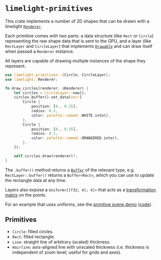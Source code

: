 # `limelight-primitives`

This crate implements a number of 2D shapes that can be drawn with a
limelight [`Renderer`](https://docs.rs/limelight/latest/limelight/renderer/struct.Renderer.html).

Each primitive comes with two parts: a data structure (like `Rect` or `Circle`) representing
the raw shape data that is sent to the GPU, and a layer (like `RectLayer` and `CircleLayer`)
that implements [`Drawable`](https://docs.rs/limelight/latest/limelight/renderer/trait.Drawable.html)
and can draw itself when passed a `Renderer` instance.

All layers are capable of drawing multiple instances of the shape they represent.

```rust
use limelight_primitives::{Circle, CircleLayer};
use limelight::Renderer;

fn draw_circles(renderer: &Renderer) {
    let circles = CircleLayer::new();
    circles.buffer().set_data(vec![
        Circle {
            position: [0., 0.25],
            radius: 0.2,
            color: palette::named::WHITE.into(),
        },
        Circle {
            position: [0., 0.25],
            radius: 0.1,
            color: palette::named::ORANGERED.into(),
        },
    ]);

    self.circles.draw(renderer)?;
}
```

The `.buffer()` method returns a [`Buffer`](https://docs.rs/limelight/latest/limelight/buffer/struct.Buffer.html) of the relevant type, e.g. `RectLayer::buffer()` returns a `Buffer<Rect>`, which you
can use to update the rectangle data at any time.

Layers also expose a `Uniform<[[f32; 4]; 4]>` that acts as a [transformation matrix](https://en.wikipedia.org/wiki/Transformation_matrix) on the points.

For an example that uses uniforms, see the [primitive scene demo](https://drifting-in-space.github.io/limelight/primitive-scene/) ([code](https://github.com/drifting-in-space/limelight/tree/main/examples/primitive-scene)).

## Primitives

- `Circle`: filled circles.
- `Rect`: filled rectangle.
- `Line`: straight line of arbitrary (scaled) thickness.
- `Hairline`: axis-aligned line with unscaled thickness (i.e. thickness is independent of zoom level; useful for grids and axes).
